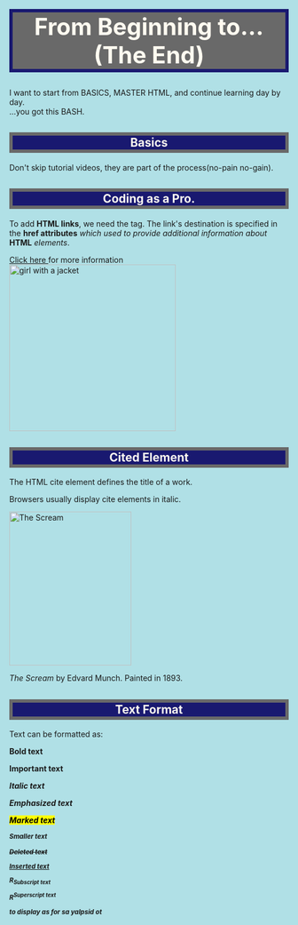 <!DOCTYPE html>
<html style="background-color:powderblue;" lang="en">
 <head>
  <title>My Journey to HTML</title>
 </head>
  <body>

   <h1 style="border: 6px solid MidnightBlue; background-color:DimGrey; color:FloralWhite; font-size:300%; text-align:center"> From Beginning to... (The End)</h1>
   <p>I want to start from BASICS, MASTER HTML, and continue learning day by day.<br>...you got this BASH.</p>
   <h2 style="border: 6px solid DimGrey; text-align:center; color:FloralWhite; background-color:MidnightBlue;"> Basics</h2>
   <p>Don't skip tutorial videos, they are part of the process(no-pain no-gain).</p>
   <h2 style="border: 6px solid DimGrey;text-align:center; color:FloralWhite; background-color:MidnightBlue;"> Coding as a Pro.</h2>
   <p> To add <b>HTML links</b>, we need the <a> tag. The link's destination is specified in the <b>href attributes</b> <i>which used to  provide additional information about</i> <b>HTML</b> <i>elements</i>.</p>
   <a title="to mail us"; href="bashirujibrilharuna@gmail.com"> Click here </a><l>for more information</l>
   <br> <img src="img_girl.jpg" alt="girl with a jacket" width="300" height="300">
   <h2 style="border: 6px solid DimGrey; text-align:center; color:FloralWhite; background-color:MidnightBlue;"> Cited Element</h2>
   <p>The HTML cite element defines the title of a work.</p>
   <p>Browsers usually display cite elements in italic.</p>
   <img src="img_the_scream.jpg" width="220" height="277" alt="The Scream">
   <p><cite>The Scream</cite> by Edvard Munch. Painted in 1893.</p>
   <h2 style="border: 6px solid DimGrey; text-align:center; color:FloralWhite; background-color:MidnightBlue;"> Text Format</h2>
   <p>Text can be formatted as:</p>
   <p><b>Bold text</b> </P>
   <p><strong>Important text </p>
   <p><i>Italic text</p>
   <p><em>Emphasized text</p>
   <p><mark>Marked text</p>
   <p><small>Smaller text</p>
   <p><del>Deleted text</p>
   <p><ins>Inserted text</p>
   <p>R<sub>Subscript text</p>
   <p>R<sup>Superscript text</p>
   <bdo dir="rtl"> to display as rof sa yalpsid ot</bdo>  
   



</body>
</html>
